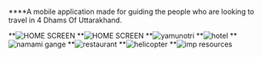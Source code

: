 ****A mobile application made for guiding the people who are looking to travel in 4 Dhams Of Uttarakhand.




**![HOME SCREEN](https://user-images.githubusercontent.com/45128430/176202718-77109c46-9d06-450f-aa65-b6af37183c9e.jpeg)
**![HOME SCREEN](https://user-images.githubusercontent.com/45128430/176202824-c8d45aa6-709e-453d-9e3b-da4ea1b1ef12.jpeg)
**![yamunotri](https://user-images.githubusercontent.com/45128430/176202933-f796cb3f-b448-4c16-8ebc-17ee81c7f783.jpeg)
**![hotel](https://user-images.githubusercontent.com/45128430/176203065-41f57704-324e-4004-a390-cc6e70c8c1f4.jpeg)
**![namami gange](https://user-images.githubusercontent.com/45128430/176203197-2f83534e-c0a1-4236-a50b-cc854b8392c5.jpeg)
**![restaurant](https://user-images.githubusercontent.com/45128430/176203119-942e7abc-b3da-4b8f-9108-96250d89a750.jpeg)
**![helicopter](https://user-images.githubusercontent.com/45128430/176203608-f0f057e9-9938-4883-94d8-fa12dca40643.jpeg)
**![imp resources](https://user-images.githubusercontent.com/45128430/176203262-0a7b8503-ee9d-4486-aed5-8342910b1d57.jpeg)
